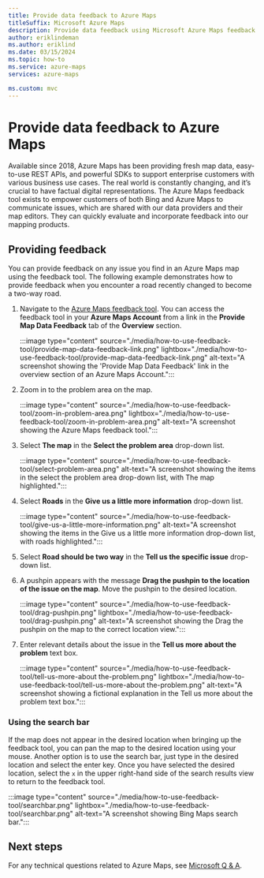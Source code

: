 ```yaml
---
title: Provide data feedback to Azure Maps
titleSuffix: Microsoft Azure Maps
description: Provide data feedback using Microsoft Azure Maps feedback tool.
author: eriklindeman
ms.author: eriklind
ms.date: 03/15/2024
ms.topic: how-to
ms.service: azure-maps
services: azure-maps

ms.custom: mvc
---
```


# Provide data feedback to Azure Maps

Available since 2018, Azure Maps has been providing fresh map data, easy-to-use REST APIs, and powerful SDKs to support enterprise customers with various business use cases. The real world is constantly changing, and it’s crucial to have factual digital representations. The Azure Maps feedback tool exists to empower customers of both Bing and Azure Maps to communicate issues, which are shared with our data providers and their map editors. They can quickly evaluate and incorporate feedback into our mapping products.  

## Providing feedback

You can provide feedback on any issue you find in an Azure Maps map using the feedback tool. The following example demonstrates how to provide feedback when you encounter a road recently changed to become a two-way road.

1. Navigate to the [Azure Maps feedback tool]. You can access the feedback tool in your **Azure Maps Account** from a link in the **Provide Map Data Feedback** tab of the **Overview** section.

    :::image type="content" source="./media/how-to-use-feedback-tool/provide-map-data-feedback-link.png"  lightbox="./media/how-to-use-feedback-tool/provide-map-data-feedback-link.png" alt-text="A screenshot showing the 'Provide Map Data Feedback' link in the overview section of an Azure Maps Account.":::

1. Zoom in to the problem area on the map.

    :::image type="content" source="./media/how-to-use-feedback-tool/zoom-in-problem-area.png" lightbox="./media/how-to-use-feedback-tool/zoom-in-problem-area.png" alt-text="A screenshot showing the Azure Maps feedback tool.":::

1. Select **The map** in the **Select the problem area** drop-down list.

    :::image type="content" source="./media/how-to-use-feedback-tool/select-problem-area.png" alt-text="A screenshot showing the items in the select the problem area drop-down list, with The map highlighted.":::

1. Select **Roads** in the **Give us a little more information** drop-down list.

    :::image type="content" source="./media/how-to-use-feedback-tool/give-us-a-little-more-information.png" alt-text="A screenshot showing the items in the Give us a little more information drop-down list, with roads highlighted.":::

1. Select **Road should be two way** in the **Tell us the specific issue** drop-down list.

1. A pushpin appears with the message **Drag the pushpin to the location of the issue on the map**. Move the pushpin to the desired location.

    :::image type="content" source="./media/how-to-use-feedback-tool/drag-pushpin.png" lightbox="./media/how-to-use-feedback-tool/drag-pushpin.png" alt-text="A screenshot showing the Drag the pushpin on the map to the correct location view.":::

1. Enter relevant details about the issue in the **Tell us more about the problem** text box.

    :::image type="content" source="./media/how-to-use-feedback-tool/tell-us-more-about the-problem.png" lightbox="./media/how-to-use-feedback-tool/tell-us-more-about the-problem.png" alt-text="A screenshot showing a fictional explanation in the Tell us more about the problem text box.":::

### Using the search bar

If the map does not appear in the desired location when bringing up the feedback tool, you can pan the map to the desired location using your mouse. Another option is to use the search bar, just type in the desired location and select the enter key. Once you have selected the desired location, select the `x` in the upper right-hand side of the search results view to return to the feedback tool.

:::image type="content" source="./media/how-to-use-feedback-tool/searchbar.png" lightbox="./media/how-to-use-feedback-tool/searchbar.png" alt-text="A screenshot showing Bing Maps search bar.":::

## Next steps

For any technical questions related to Azure Maps, see [Microsoft Q & A].

[Azure Maps feedback tool]: https://www.bing.com/maps?feedbacktype=AzureMaps&feedbackep=UrlAzureMapsMSDoc&v=2&sV=1
[Microsoft Q & A]: /answers/topics/azure-maps.html
